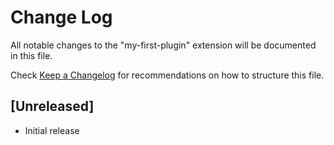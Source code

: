 # Change Log

All notable changes to the "my-first-plugin" extension will be documented in this file.

Check [Keep a Changelog](http://keepachangelog.com/) for recommendations on how to structure this file.

## [Unreleased]

- Initial release